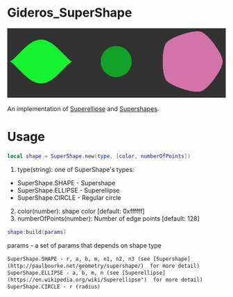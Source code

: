 # Gideros_SuperShape

![alt text](https://github.com/MultiPain/Gideros_SuperShape/blob/master/SuperShape.jpg)

An implementation of [Superellipse](https://en.wikipedia.org/wiki/Superellipse") and [Supershapes](http://paulbourke.net/geometry/supershape/). 

# Usage

```lua
local shape = SuperShape.new(type, [color, numberOfPoints])
```

1. type(string): one of SuperShape's types:
  - SuperShape.SHAPE - Supershape
  - SuperShape.ELLIPSE - Superellipse
  - SuperShape.CIRCLE - Regular circle
2. color(number): shape color [default: 0xffffff]
3. numberOfPoints(number): Number of edge points [default: 128]


```lua
shape:build(params)
```
params - a set of params that depends on shape type
```
SuperShape.SHAPE - r, a, b, m, n1, n2, n3 (see [Supershape](http://paulbourke.net/geometry/supershape/)  for more detail)
SuperShape.ELLIPSE - a, b, m, n (see [Superellipse](https://en.wikipedia.org/wiki/Superellipse")  for more detail)
SuperShape.CIRCLE - r (radius)
```
